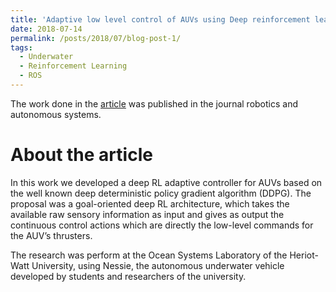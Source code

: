 ```yaml
---
title: 'Adaptive low level control of AUVs using Deep reinforcement learning'  
date: 2018-07-14
permalink: /posts/2018/07/blog-post-1/
tags:
  - Underwater
  - Reinforcement Learning
  - ROS
---
```



The work done in the [article](https://www.sciencedirect.com/science/article/pii/S0921889018301519) was published in the journal robotics and autonomous systems.

# About the article


<div data-badge-popover="right" data-badge-type="medium-donut" data-altmetric-id="45011323"  data-hide-no-mentions="true" class="altmetric-embed"></div>

<script type='text/javascript' src='https://d1bxh8uas1mnw7.cloudfront.net/assets/embed.js'></script>

In this work we developed a deep RL adaptive controller for AUVs based on the well known deep deterministic policy gradient algorithm (DDPG). The proposal was a goal-oriented deep RL architecture, which takes the available raw sensory information as input and gives as output the continuous control actions which are directly the low-level commands for the AUV’s thrusters.

The research was perform at the Ocean Systems Laboratory of the Heriot-Watt University, using Nessie, the autonomous underwater vehicle developed by students and researchers of the university.
